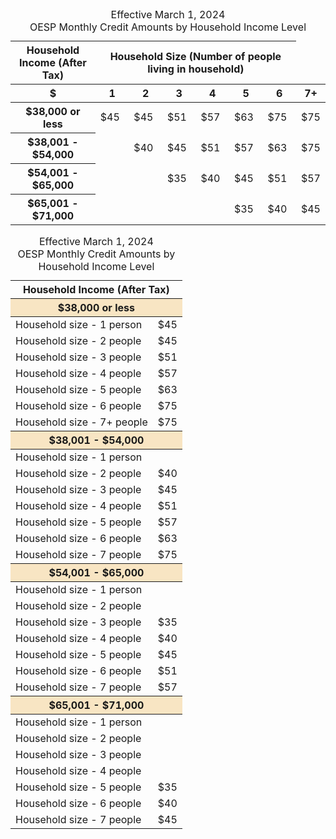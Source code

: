 
<div class="ontario-table-container table-large">
    <div class="ontario-table-scroll--wrapper">
        <div class="ontario-table-scroll--div"></div>
    </div>
    <div class="ontario-table-div">
        <table tabindex="0" style="width: 100%;">
            <caption>Effective March 1, 2024<br>
            OESP Monthly Credit Amounts by Household Income Level</caption>
            <thead>
                <tr>
                    <th scope="col">
                        Household Income (After Tax)
                    </th>
                    <th scope="col" colspan="6">
                        Household Size (Number of people living in household)
                    </th>
                </tr>
            </thead>
            <thead>
                <tr>
                    <th scope="col">$</th>
                    <th scope="col">1</th>
                    <th scope="col">2</th>
                    <th scope="col">3</th>
                    <th scope="col">4</th>
                    <th scope="col">5</th>
                    <th scope="col">6</th>
                    <th scope="col">7+</th>
                </tr>
            </thead>
            <tbody>
                <tr>
                    <th scope="row">$38,000 or less</th>
                    <td>$45</td>
                    <td>$45</td>
                    <td>$51</td>
                    <td>$57</td>
                    <td>$63</td>
                    <td>$75</td>
                    <td>$75</td>
                </tr>
                <tr>
                    <th scope="row">$38,001 - $54,000</th>
                    <td></td>
                    <td>$40</td>
                    <td>$45</td>
                    <td>$51</td>
                    <td>$57</td>
                    <td>$63</td>
                    <td>$75</td>
                </tr>
                <tr>
                    <th scope="row">$54,001 - $65,000</th>
                    <td></td>
                    <td></td>
                    <td>$35</td>
                    <td>$40</td>
                    <td>$45</td>
                    <td>$51</td>
                    <td>$57</td>
                </tr>
                <tr>
                    <th scope="row">$65,001 - $71,000</th>
                    <td></td>
                    <td></td>
                    <td></td>
                    <td></td>
                    <td>$35</td>
                    <td>$40</td>
                    <td>$45</td>
                </tr>
            </tbody>
        </table>
    </div>
</div>



<div class="ontario-table-container table-small" >
    <div class="ontario-table-scroll--wrapper">
        <div class="ontario-table-scroll--div"></div>
    </div>
    <div class="ontario-table-div">
        <table tabindex="0" style="width: 100%;">
            <caption>Effective March 1, 2024<br>
            OESP Monthly Credit Amounts by Household Income Level</caption>
            <thead>
                <tr>
                    <th scope="col" colspan="2">
                        Household Income (After Tax)
                    </th>
                </tr>
            </thead>
            <thead>
                <tr>
                    <th colspan="2" style="background-color: #F8E5C3;" class="ontario-table-highlight">$38,000 or less</th>
                </tr>
            </thead>
            <tbody>
                <tr>
                    <td>Household size - 1 person</td><td>$45</td>
                </tr>
                <tr>
                    <td>Household size - 2 people</td><td>$45</td>
                </tr>
                <tr>
                    <td>Household size - 3 people</td><td>$51</td>
                </tr>
                <tr>
                    <td>Household size - 4 people</td><td>$57</td>
                </tr>
                <tr>
                    <td>Household size - 5 people</td><td>$63</td>
                </tr>
                <tr>
                    <td>Household size - 6 people</td><td>$75</td>
                </tr>
                <tr>
                    <td>Household size - 7+ people</td><td>$75</td>
                </tr>
            </tbody>
            <thead>
                <tr>
                    <th colspan="2" style="background-color: #F8E5C3;" class="ontario-table-highlight">$38,001 - $54,000</th>
                </tr>
            </thead>
            <tbody>
                <tr>
                    <td>Household size - 1 person</td><td></td>
                </tr>
                <tr>
                    <td>Household size - 2 people</td><td>$40</td>
                </tr>
                <tr>
                    <td>Household size - 3 people</td><td>$45</td>
                </tr>
                <tr>
                    <td>Household size - 4 people</td><td>$51</td>
                </tr>
                <tr>
                    <td>Household size - 5 people</td><td>$57</td>
                </tr>
                <tr>
                    <td>Household size - 6 people</td><td>$63</td>
                </tr>
                <tr>
                    <td>Household size - 7 people</td><td>$75</td>
                </tr>
            </tbody>
            <thead>
                <tr>
                    <th colspan="2" style="background-color: #F8E5C3;" class="ontario-table-highlight">$54,001 - $65,000</th>
                </tr>
            </thead>
            <tbody>
                <tr>
                    <td>Household size - 1 person</td><td></td>
                </tr>
                <tr>
                    <td>Household size - 2 people</td><td></td>
                </tr>
                <tr>
                    <td>Household size - 3 people</td><td>$35</td>
                </tr>
                <tr>
                    <td>Household size - 4 people</td><td>$40</td>
                </tr>
                <tr>
                    <td>Household size - 5 people</td><td>$45</td>
                </tr>
                <tr>
                    <td>Household size - 6 people</td><td>$51</td>
                </tr>
                <tr>
                    <td>Household size - 7 people</td><td>$57</td>
                </tr>
            </tbody>
            <thead>
                <tr>
                    <th colspan="2" style="background-color: #F8E5C3;" class="ontario-table-highlight">$65,001 - $71,000</th>
                </tr>
            </thead>
            <tbody>
                <tr>
                    <td>Household size - 1 person</td><td></td>
                </tr>
                <tr>
                    <td>Household size - 2 people</td><td></td>
                </tr>
                <tr>
                    <td>Household size - 3 people</td><td></td>
                </tr>
                <tr>
                    <td>Household size - 4 people</td><td></td>
                </tr>
                <tr>
                    <td>Household size - 5 people</td><td>$35</td>
                </tr>
                <tr>
                    <td>Household size - 6 people</td><td>$40</td>
                </tr>
                <tr>
                    <td>Household size - 7 people</td><td>$45</td>
                </tr>
            </tbody>
        </table>
    </div>
</div>

                    
                    
                    
                    
                    
                    